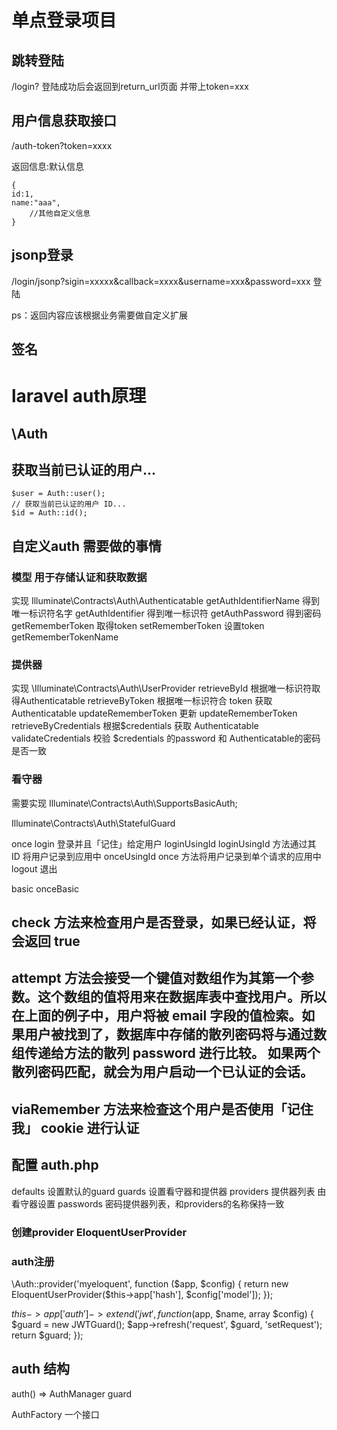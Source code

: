 # 单点登录项目
## 跳转登陆
/login?
登陆成功后会返回到return_url页面 并带上token=xxx

## 用户信息获取接口
/auth-token?token=xxxx

返回信息:默认信息
```
{
id:1,
name:"aaa",
    //其他自定义信息
}
```  

## jsonp登录
/login/jsonp?sigin=xxxxx&callback=xxxx&username=xxx&password=xxx
登陆

ps：返回内容应该根据业务需要做自定义扩展

## 签名


# laravel auth原理 
## \Auth

## 获取当前已认证的用户...

```
$user = Auth::user();
// 获取当前已认证的用户 ID...
$id = Auth::id();
```

## 自定义auth 需要做的事情

### 模型 用于存储认证和获取数据 
实现 Illuminate\Contracts\Auth\Authenticatable
getAuthIdentifierName 得到唯一标识符名字
getAuthIdentifier 得到唯一标识符
getAuthPassword 得到密码
getRememberToken 取得token
setRememberToken  设置token
getRememberTokenName 


### 提供器
实现 \Illuminate\Contracts\Auth\UserProvider
retrieveById
根据唯一标识符取得Authenticatable
retrieveByToken 
根据唯一标识符合 token 获取 Authenticatable
updateRememberToken
更新 updateRememberToken
retrieveByCredentials
根据$credentials 获取 Authenticatable
validateCredentials
校验 $credentials 的password 和 Authenticatable的密码是否一致

### 看守器
需要实现 Illuminate\Contracts\Auth\SupportsBasicAuth;

Illuminate\Contracts\Auth\StatefulGuard

once
login 登录并且「记住」给定用户
loginUsingId  loginUsingId 方法通过其 ID 将用户记录到应用中
onceUsingId  once 方法将用户记录到单个请求的应用中
logout 退出

basic
onceBasic

## check 方法来检查用户是否登录，如果已经认证，将会返回 true
## attempt 方法会接受一个键值对数组作为其第一个参数。这个数组的值将用来在数据库表中查找用户。所以在上面的例子中，用户将被 email 字段的值检索。如果用户被找到了，数据库中存储的散列密码将与通过数组传递给方法的散列 password 进行比较。 如果两个散列密码匹配，就会为用户启动一个已认证的会话。
## viaRemember 方法来检查这个用户是否使用「记住我」 cookie 进行认证


## 配置 auth.php

defaults
设置默认的guard
guards
设置看守器和提供器
providers
提供器列表 由看守器设置
passwords
密码提供器列表，和providers的名称保持一致

### 创建provider EloquentUserProvider
### auth注册
  \Auth::provider('myeloquent', function ($app, $config) {
            return new EloquentUserProvider($this->app['hash'], $config['model']);
        });
        
  $this->app['auth']->extend('jwt', function ($app, $name, array $config) {
            $guard = new JWTGuard();
            $app->refresh('request', $guard, 'setRequest');
            return $guard;
        });
        
        
        
## auth 结构
auth() =>  AuthManager
guard

AuthFactory 一个接口




